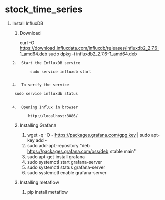 # stock_time_series

1. Install InfluxDB 

      1. Download
     
          curl -O https://download.influxdata.com/influxdb/releases/influxdb2_2.7.6-1_amd64.deb
          sudo dpkg -i influxdb2_2.7.6-1_amd64.deb
     
       2.  Start the InfluxDB service
     
               sudo service influxdb start
     
           
       4.  To verify the service
     
        sudo service influxdb status
     
        
       4.  Opening Influx in browser
     
              http://localhost:8086/

   2. Installing Grafana

      1. wget -q -O - https://packages.grafana.com/gpg.key | sudo apt-key add -
      2. sudo add-apt-repository "deb https://packages.grafana.com/oss/deb stable main"
      3. sudo apt-get install grafana
      4. sudo systemctl start grafana-server
      5. sudo systemctl status grafana-server
      6. sudo systemctl enable grafana-server
     
    3. Installing metaflow
       1. pip install metaflow
